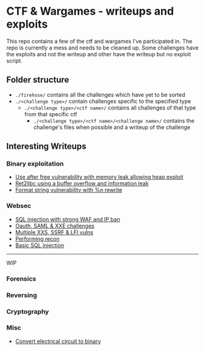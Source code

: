 # CTF & Wargames - writeups and exploits

This repo contains a few of the ctf and wargames I've participated in. The repo is currently a mess and needs to be cleaned up. Some challenges have the exploits and not the writeup and other have the writeup but no exploit script.

## Folder structure

- `./firehose/` contains all the challenges which have yet to be sorted
- `./<challenge type>/` contain challenges specific to the specified type
    - `./<challenge type>/<ctf name>/` contains all challenges of that type from that specific ctf
        - `./<challenge type>/<ctf name>/<challenge name>/` contains the challenge's files when possible and a writeup of the challenge


## Interesting Writeups

### Binary exploitation

- [Use after free vulnerability with memory leak allowing heap exploit](binary-exploitation/comp6447-binary-exploitation/4/3/writeup.md)
- [Ret2libc using a buffer overflow and information leak](binary-exploitation/comp6447-binary-exploitation/3/nx-2/writeup.md)
- [Format string vulnerability with %n rewrite](binary-exploitation/comp6447-binary-exploitation/3/sploitwarz-aslr/writeup.md)

### Websec

- [SQL injection with strong WAF and IP ban](web-app-security/comp6843-extended-web-application-security-and-testing/ext-break-1.md)
- [Oauth, SAML & XXE challenges](web-app-security/comp6843-extended-web-application-security-and-testing/ext-break-2.md)
- [Multiple XXS, SSRF & LFI vulns](web-app-security/comp6843-extended-web-application-security-and-testing/break-3.md) 
- [Performing recon](web-app-security/comp6843-extended-web-application-security-and-testing/break-1.md)
- [Basic SQL injection](web-app-security/ctflearn/injection-time/writeup.md)


----------

WIP

### Forensics

### Reversing

### Cryptography

### Misc

- [Convert electrical circuit to binary](miscellaneous/csaw2018/short-circuit/writeup.md)


